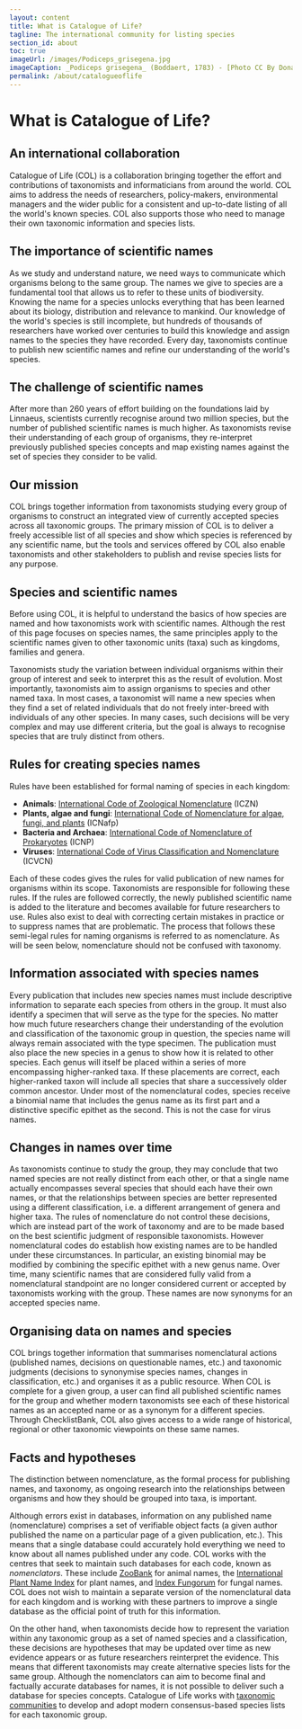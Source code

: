 ```yaml
---
layout: content
title: What is Catalogue of Life?
tagline: The international community for listing species
section_id: about
toc: true
imageUrl: /images/Podiceps_grisegena.jpg    
imageCaption: _Podiceps grisegena_ (Boddaert, 1783) - [Photo CC By Donald Hobern](https://www.flickr.com/photos/dhobern/33624738966)
permalink: /about/catalogueoflife
---
```

# What is Catalogue of Life?

## An international collaboration
Catalogue of Life (COL) is a collaboration bringing together the effort and contributions of taxonomists and informaticians from around the world. 
COL aims to address the needs of researchers, policy-makers, environmental managers and the wider public for a consistent and up-to-date listing of all the world's known species. 
COL also supports those who need to manage their own taxonomic information and species lists.

## The importance of scientific names
As we study and understand nature, we need ways to communicate which organisms belong to the same group. 
The names we give to species are a fundamental tool that allows us to refer to these units of biodiversity. 
Knowing the name for a species unlocks everything that has been learned about its biology, distribution and relevance to mankind. 
Our knowledge of the world's species is still incomplete, 
but hundreds of thousands of researchers have worked over centuries to build this knowledge and assign names to the species they have recorded. 
Every day, taxonomists continue to publish new scientific names and refine our understanding of the world's species.

## The challenge of scientific names
After more than 260 years of effort building on the foundations laid by Linnaeus, scientists currently recognise around two million species, 
but the number of published scientific names is much higher. 
As taxonomists revise their understanding of each group of organisms, 
they re-interpret previously published species concepts and map existing names against the set of species they consider to be valid. 

## Our mission
COL brings together information from taxonomists studying every group of organisms to construct an integrated view of currently accepted species across all taxonomic groups. 
The primary mission of COL is to deliver a freely accessible list of all species and show which species is referenced by any scientific name, 
but the tools and services offered by COL also enable taxonomists and other stakeholders to publish and revise species lists for any purpose.

## Species and scientific names

Before using COL, it is helpful to understand the basics of how species are named and how taxonomists work with scientific names. 
Although the rest of this page focuses on species names, the same principles apply to the scientific names given to other taxonomic units (taxa) such as kingdoms, families and genera.

Taxonomists study the variation between individual organisms within their group of interest and seek to interpret this as the result of evolution. 
Most importantly, taxonomists aim to assign organisms to species and other named taxa. 
In most cases, a taxonomist will name a new species when they find a set of related individuals that do not freely inter-breed with individuals of any other species. 
In many cases, such decisions will be very complex and may use different criteria, but the goal is always to recognise species that are truly distinct from others.

## Rules for creating species names
Rules have been established for formal naming of species in each kingdom:

* **Animals**: [International Code of Zoological Nomenclature](https://www.iczn.org/the-code/the-international-code-of-zoological-nomenclature/) (ICZN)
* **Plants, algae and fungi**: [International Code of Nomenclature for algae, fungi, and plants](https://www.iapt-taxon.org/nomen/main.php) (ICNafp)
* **Bacteria and Archaea**: [International Code of Nomenclature of Prokaryotes](https://www.microbiologyresearch.org/content/journal/ijsem/10.1099/ijsem.0.000778) (ICNP)
* **Viruses**: [International Code of Virus Classification and Nomenclature](https://talk.ictvonline.org/information/w/ictv-information/383/ictv-code) (ICVCN)

Each of these codes gives the rules for valid publication of new names for organisms within its scope. 
Taxonomists are responsible for following these rules. If the rules are followed correctly, 
the newly published scientific name is added to the literature and becomes available for future researchers to use. 
Rules also exist to deal with correcting certain mistakes in practice or to suppress names that are problematic. 
The process that follows these semi-legal rules for naming organisms is referred to as nomenclature. 
As will be seen below, nomenclature should not be confused with taxonomy.


## Information associated with species names
Every publication that includes new species names must include descriptive information to separate each species from others in the group. 
It must also identify a specimen that will serve as the type for the species. 
No matter how much future researchers change their understanding of the evolution and classification of the taxonomic group in question, 
the species name will always remain associated with the type specimen. 
The publication must also place the new species in a genus to show how it is related to other species. 
Each genus will itself be placed within a series of more encompassing higher-ranked taxa. 
If these placements are correct, each higher-ranked taxon will include all species that share a successively older common ancestor. 
Under most of the nomenclatural codes, species receive a binomial name that includes the genus name as its first part and a distinctive specific epithet as the second. 
This is not the case for virus names.

## Changes in names over time
As taxonomists continue to study the group, they may conclude that two named species are not really distinct from each other, 
or that a single name actually encompasses several species that should each have their own names, 
or that the relationships between species are better represented using a different classification, 
i.e. a different arrangement of genera and higher taxa. 
The rules of nomenclature do not control these decisions, which are instead part of the work of taxonomy and are to be made based on the best scientific judgment of responsible taxonomists. 
However nomenclatural codes do establish how existing names are to be handled under these circumstances. 
In particular, an existing binomial may be modified by combining the specific epithet with a new genus name. 
Over time, many scientific names that are considered fully valid from a nomenclatural standpoint are no longer considered current or accepted by taxonomists working with the group. 
These names are now synonyms for an accepted species name.

## Organising data on names and species
COL brings together information that summarises nomenclatural actions (published names, decisions on questionable names, etc.) 
and taxonomic judgments (decisions to synonymise species names, changes in classification, etc.) and organises it as a public resource. 
When COL is complete for a given group, a user can find all published scientific names for the group 
and whether modern taxonomists see each of these historical names as an accepted name or as a synonym for a different species. 
Through ChecklistBank, COL also gives access to a wide range of historical, regional or other taxonomic viewpoints on these same names.

## Facts and hypotheses
The distinction between nomenclature, as the formal process for publishing names, and taxonomy, 
as ongoing research into the relationships between organisms and how they should be grouped into taxa, is important. 

Although errors exist in databases, information on any published name (nomenclature) 
comprises a set of verifiable object facts (a given author published the name on a particular page of a given publication, etc.). 
This means that a single database could accurately hold everything we need to know about all names published under any code. 
COL works with the centres that seek to maintain such databases for each code, known as _nomenclators_. 
These include [ZooBank](http://zoobank.org/) for animal names, 
the [International Plant Name Index](https://www.ipni.org/) for plant names, 
and [Index Fungorum](http://www.indexfungorum.org/) for fungal names. 
COL does not wish to maintain a separate version of the nomenclatural data for each kingdom 
and is working with these partners to improve a single database as the official point of truth for this information. 

On the other hand, when taxonomists decide how to represent the variation within any taxonomic group as a set of named species and a classification, 
these decisions are hypotheses that may be updated over time as new evidence appears or as future researchers reinterpret the evidence. 
This means that different taxonomists may create alternative species lists for the same group. 
Although the nomenclators can aim to become final and factually accurate databases for names, 
it is not possible to deliver such a database for species concepts. 
Catalogue of Life works with [taxonomic communities](colcommunity) to develop and adopt modern consensus-based species lists for each taxonomic group. 

